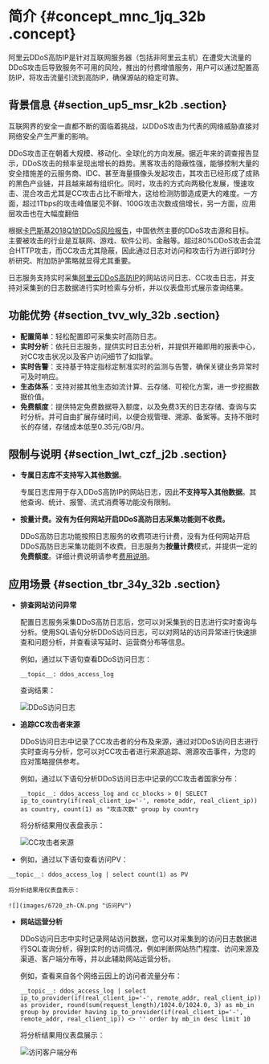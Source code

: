 # 简介 {#concept_mnc_1jq_32b .concept}

阿里云DDoS高防IP是针对互联网服务器（包括非阿里云主机）在遭受大流量的DDoS攻击后导致服务不可用的风险，推出的付费增值服务，用户可以通过配置高防IP，将攻击流量引流到高防IP，确保源站的稳定可靠。

## 背景信息 {#section_up5_msr_k2b .section}

互联网界的安全一直都不断的面临着挑战，以DDoS攻击为代表的网络威胁直接对网络安全产生严重的影响。

DDoS攻击正在朝着大规模、移动化、全球化的方向发展。据近年来的调查报告显示，DDoS攻击的频率呈现出增长的趋势。黑客攻击的隐蔽性强，能够控制大量的安全措施差的云服务商、IDC、甚至海量摄像头发起攻击，其攻击已经形成了成熟的黑色产业链，并且越来越有组织化。同时，攻击的方式向两极化发展，慢速攻击、混合攻击尤其是CC攻击占比不断增大，这给检测防御造成更大的难度。一方面，超过1Tbps的攻击峰值屡见不鲜、100G攻击次数成倍增长，另一方面，应用层攻击也在大幅度翻倍

根据[卡巴斯基2018Q1的DDoS风险报告](https://securelist.com/DDoS-report-in-q1-2018/85373/)，中国依然主要的DDoS攻击源和目标。 主要被攻击的行业是互联网、游戏、软件公司、金融等。超过80%DDoS攻击会混合HTTP攻击，而CC攻击尤其隐蔽，因此通过日志对访问和攻击行为进行即时分析研究、附加防护策略就显得尤其重要。

日志服务支持实时采集[阿里云DDoS高防IP](https://www.aliyun.com/product/DDoS/)的网站访问日志、CC攻击日志，并支持对采集到的日志数据进行实时检索与分析，并以仪表盘形式展示查询结果。

## 功能优势 {#section_tvv_wly_32b .section}

-   **配置简单**：轻松配置即可采集实时高防日志。
-   **实时分析**：依托日志服务，提供实时日志分析，并提供开箱即用的报表中心，对CC攻击状况以及客户访问细节了如指掌。
-   **实时告警**：支持基于特定指标定制准实时的监测与告警，确保关键业务异常时可及时响应。
-   **生态体系**：支持对接其他生态如流计算、云存储、可视化方案，进一步挖掘数据价值。
-   **免费额度**：提供特定免费数据导入额度，以及免费3天的日志存储、查询与实时分析。并可自由扩展存储时间，以便合规管理、溯源、备案等。支持不限时长的存储，存储成本低至0.35元/GB/月。

## 限制与说明 {#section_lwt_czf_j2b .section}

-   **专属日志库不支持写入其他数据**。

    专属日志库用于存入DDoS高防IP的网站日志，因此**不支持写入其他数据**。其他查询、统计、报警、流式消费等功能没有限制。

-   **按量计费。没有为任何网站开启DDoS高防日志采集功能则不收费。**

    DDoS高防日志功能按照日志服务的收费项进行计费，没有为任何网站开启DDoS高防日志采集功能则不收费。日志服务为**按量计费**模式，并提供一定的**免费额度**。详细计费说明请参考[费用说明](intl.zh-CN/用户指南/云产品采集/DDoS高防日志/费用说明.md)。


## 应用场景 {#section_tbr_34y_32b .section}

-   **排查网站访问异常**

    配置日志服务采集DDoS高防日志后，您可以对采集到的日志进行实时查询与分析。使用SQL语句分析DDoS访问日志，可以对网站的访问异常进行快速排查和问题分析，并查看读写延时、运营商分布等信息。

    例如，通过以下语句查看DDoS访问日志：

    ```
    __topic__: ddos_access_log
    ```

    查询结果：

    ![](images/6718_zh-CN.png "DDoS访问日志")

-   **追踪CC攻击者来源**

    DDoS访问日志中记录了CC攻击者的分布及来源，通过对DDoS访问日志进行实时查询与分析，您可以对CC攻击者进行来源追踪、溯源攻击事件，为您的应对策略提供参考。

    例如，通过以下语句分析DDoS访问日志中记录的CC攻击者国家分布：

    ```
    __topic__: ddos_access_log and cc_blocks > 0| SELECT ip_to_country(if(real_client_ip='-', remote_addr, real_client_ip)) as country, count(1) as "攻击次数" group by country
    ```

    将分析结果用仪表盘表示：

    ![](images/6719_zh-CN.png "CC攻击者来源")

-   例如，通过以下语句查看访问PV：

```
__topic__: ddos_access_log | select count(1) as PV
```

    将分析结果用仪表盘表示：

    ![](images/6720_zh-CN.png "访问PV")

-   **网站运营分析**

    DDoS访问日志中实时记录网站访问数据，您可以对采集到的访问日志数据进行SQL查询分析，得到实时的访问情况，例如判断网站热门程度、访问来源及渠道、客户端分布等，并以此辅助网站运营分析。

    例如，查看来自各个网络云因上的访问者流量分布：

    ```
    __topic__: ddos_access_log | select ip_to_provider(if(real_client_ip='-', remote_addr, real_client_ip)) as provider, round(sum(request_length)/1024.0/1024.0, 3) as mb_in group by provider having ip_to_provider(if(real_client_ip='-', remote_addr, real_client_ip)) <> '' order by mb_in desc limit 10
    ```

    将分析结果用仪表盘展示：

    ![](images/6721_zh-CN.png "访问客户端分布")


